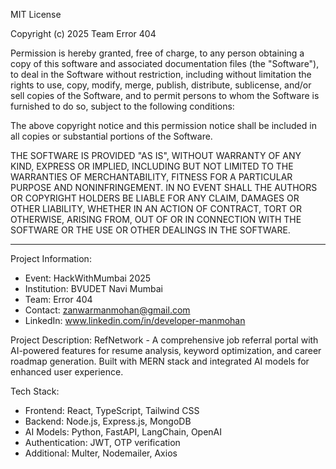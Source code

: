MIT License

Copyright (c) 2025 Team Error 404

Permission is hereby granted, free of charge, to any person obtaining a copy
of this software and associated documentation files (the "Software"), to deal
in the Software without restriction, including without limitation the rights
to use, copy, modify, merge, publish, distribute, sublicense, and/or sell
copies of the Software, and to permit persons to whom the Software is
furnished to do so, subject to the following conditions:

The above copyright notice and this permission notice shall be included in all
copies or substantial portions of the Software.

THE SOFTWARE IS PROVIDED "AS IS", WITHOUT WARRANTY OF ANY KIND, EXPRESS OR
IMPLIED, INCLUDING BUT NOT LIMITED TO THE WARRANTIES OF MERCHANTABILITY,
FITNESS FOR A PARTICULAR PURPOSE AND NONINFRINGEMENT. IN NO EVENT SHALL THE
AUTHORS OR COPYRIGHT HOLDERS BE LIABLE FOR ANY CLAIM, DAMAGES OR OTHER
LIABILITY, WHETHER IN AN ACTION OF CONTRACT, TORT OR OTHERWISE, ARISING FROM,
OUT OF OR IN CONNECTION WITH THE SOFTWARE OR THE USE OR OTHER DEALINGS IN THE
SOFTWARE.

---

Project Information:
- Event: HackWithMumbai 2025
- Institution: BVUDET Navi Mumbai
- Team: Error 404
- Contact: zanwarmanmohan@gmail.com
- LinkedIn: www.linkedin.com/in/developer-manmohan

Project Description:
RefNetwork - A comprehensive job referral portal with AI-powered features for resume analysis, keyword optimization, and career roadmap generation. Built with MERN stack and integrated AI models for enhanced user experience.

Tech Stack:
- Frontend: React, TypeScript, Tailwind CSS
- Backend: Node.js, Express.js, MongoDB
- AI Models: Python, FastAPI, LangChain, OpenAI
- Authentication: JWT, OTP verification
- Additional: Multer, Nodemailer, Axios
